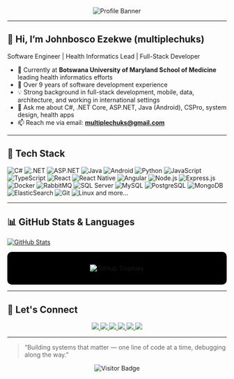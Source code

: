 <!-- Banner / Header -->
<div align="center">
  <img src="https://capsule-render.vercel.app/api?type=waving&text=Hello%2C%20I%27m%20Johnbosco!&fontSize=60&color=gradient&height=180" alt="Profile Banner" />
</div>

---

## 👋 Hi, I’m Johnbosco Ezekwe (**multiplechuks**)

Software Engineer | Health Informatics Lead | Full-Stack Developer

- 🔭 Currently at **Botswana University of Maryland School of Medicine** leading health informatics efforts  
- 🌱 Over 9 years of software development experience  
- 💡 Strong background in full-stack development, mobile, data, architecture, and working in international settings  
- 💬 Ask me about C#, .NET Core, ASP.NET, Java (Android), CSPro, system design, health apps  
- 📫 Reach me via email: **multiplechuks@gmail.com**

---

## 🚀 Tech Stack

![C#](https://img.shields.io/badge/-C%23-black?logo=c-sharp&style=for-the-badge)
![.NET](https://img.shields.io/badge/-.NET-black?logo=dotnet&style=for-the-badge)
![ASP.NET](https://img.shields.io/badge/-ASP.NET-black?logo=dotnet&style=for-the-badge)
![Java](https://img.shields.io/badge/-Java-black?logo=java&style=for-the-badge)
![Android](https://img.shields.io/badge/-Android-black?logo=android&style=for-the-badge)
![Python](https://img.shields.io/badge/-Python-black?logo=python&style=for-the-badge)
![JavaScript](https://img.shields.io/badge/-JavaScript-black?logo=javascript&style=for-the-badge)
![TypeScript](https://img.shields.io/badge/-TypeScript-black?logo=typescript&style=for-the-badge)
![React](https://img.shields.io/badge/-React-black?logo=react&style=for-the-badge)
![React Native](https://img.shields.io/badge/-React%20Native-black?logo=react&style=for-the-badge)
![Angular](https://img.shields.io/badge/-Angular-black?logo=angular&style=for-the-badge)
![Node.js](https://img.shields.io/badge/-Node.js-black?logo=node.js&style=for-the-badge)
![Express.js](https://img.shields.io/badge/-Express-black?logo=express&style=for-the-badge)
![Docker](https://img.shields.io/badge/-Docker-black?logo=docker&style=for-the-badge)
![RabbitMQ](https://img.shields.io/badge/-RabbitMQ-black?logo=rabbitmq&style=for-the-badge)
![SQL Server](https://img.shields.io/badge/-MSSQL-black?logo=microsoft-sql-server&style=for-the-badge)
![MySQL](https://img.shields.io/badge/-MySQL-black?logo=mysql&style=for-the-badge)
![PostgreSQL](https://img.shields.io/badge/-PostgreSQL-black?logo=postgresql&style=for-the-badge)
![MongoDB](https://img.shields.io/badge/-MongoDB-black?logo=mongodb&style=for-the-badge)
![ElasticSearch](https://img.shields.io/badge/-ElasticSearch-black?logo=elasticsearch&style=for-the-badge)
![Git](https://img.shields.io/badge/-Git-black?logo=git&style=for-the-badge)
![Linux](https://img.shields.io/badge/-Linux-black?logo=linux&style=for-the-badge)
and more...

---


## 📊 GitHub Stats & Languages

<!-- GitHub Stats (cache-bust with &v=YYYYMMDD) -->

[![GitHub Stats](https://github-readme-stats.vercel.app/api?username=multiplechuks&show_icons=true&theme=default&hide_border=true&include_all_commits=true&v=20250930)](https://github.com/multiplechuks)

<div align="center" style="background-color:black; padding:15px; border-radius:10px;">
  
  ![GitHub Trophies](https://github-profile-trophy.vercel.app/?username=multiplechuks&theme=radical&no-frame=true&margin-w=15)

</div>

---

## 🤝 Let's Connect

<p align="center">
  <a href="https://www.linkedin.com/in/kamdilichukwu-okolo-084037284">
    <img src="https://img.shields.io/badge/LinkedIn-blue?logo=linkedin&style=for-the-badge" />
  </a>
  <a href="https://x.com/kamdi_mdev">
    <img src="https://img.shields.io/badge/Twitter-black?logo=twitter&style=for-the-badge" />
  </a>
  <a href="mailto:kamdilichukwu2020@gmail.com">
    <img src="https://img.shields.io/badge/Email-red?logo=gmail&style=for-the-badge" />
  </a>
  <a href="https://kamdidev.vercel.app">
    <img src="https://img.shields.io/badge/Portfolio-black?logo=vercel&style=for-the-badge" />
  </a>
  <a href="https://stackoverflow.com/users/7414577/bosco">
    <img src="https://img.shields.io/badge/StackOverflow-orange?logo=stackoverflow&style=for-the-badge" />
  </a>
  <img src="https://img.shields.io/badge/Location-Botswana-black?logo=google-maps&style=for-the-badge" />
</p>

---

> “Building systems that matter — one line of code at a time, debugging along the way.”


<p align="center">
  <img src="https://visitor-badge.laobi.icu/badge?page_id=multiplechuks.multiplechuks" alt="Visitor Badge" />
</p>
